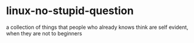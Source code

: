 # linux-no-stupid-question
a collection of things that people who already knows think are self evident, when they are not to beginners
